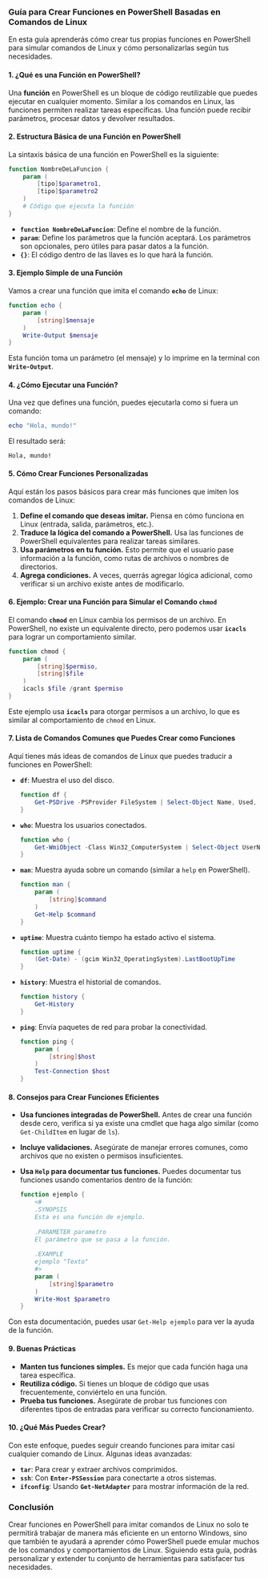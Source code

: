 ### Guía para Crear Funciones en PowerShell Basadas en Comandos de Linux

En esta guía aprenderás cómo crear tus propias funciones en PowerShell para simular comandos de Linux y cómo personalizarlas según tus necesidades.

#### 1. ¿Qué es una Función en PowerShell?

Una **función** en PowerShell es un bloque de código reutilizable que puedes ejecutar en cualquier momento. Similar a los comandos en Linux, las funciones permiten realizar tareas específicas. Una función puede recibir parámetros, procesar datos y devolver resultados.

#### 2. Estructura Básica de una Función en PowerShell

La sintaxis básica de una función en PowerShell es la siguiente:

```powershell
function NombreDeLaFuncion {
    param (
        [tipo]$parametro1,
        [tipo]$parametro2
    )
    # Código que ejecuta la función
}
```

- **`function NombreDeLaFuncion`**: Define el nombre de la función.
- **`param`**: Define los parámetros que la función aceptará. Los parámetros son opcionales, pero útiles para pasar datos a la función.
- **`{}`**: El código dentro de las llaves es lo que hará la función.

#### 3. Ejemplo Simple de una Función

Vamos a crear una función que imita el comando **`echo`** de Linux:

```powershell
function echo {
    param (
        [string]$mensaje
    )
    Write-Output $mensaje
}
```

Esta función toma un parámetro (el mensaje) y lo imprime en la terminal con **`Write-Output`**.

#### 4. ¿Cómo Ejecutar una Función?

Una vez que defines una función, puedes ejecutarla como si fuera un comando:

```powershell
echo "Hola, mundo!"
```

El resultado será:

```
Hola, mundo!
```

#### 5. Cómo Crear Funciones Personalizadas

Aquí están los pasos básicos para crear más funciones que imiten los comandos de Linux:

1. **Define el comando que deseas imitar.** Piensa en cómo funciona en Linux (entrada, salida, parámetros, etc.).
2. **Traduce la lógica del comando a PowerShell.** Usa las funciones de PowerShell equivalentes para realizar tareas similares.
3. **Usa parámetros en tu función.** Esto permite que el usuario pase información a la función, como rutas de archivos o nombres de directorios.
4. **Agrega condiciones.** A veces, querrás agregar lógica adicional, como verificar si un archivo existe antes de modificarlo.

#### 6. Ejemplo: Crear una Función para Simular el Comando `chmod`

El comando **`chmod`** en Linux cambia los permisos de un archivo. En PowerShell, no existe un equivalente directo, pero podemos usar **`icacls`** para lograr un comportamiento similar.

```powershell
function chmod {
    param (
        [string]$permiso,
        [string]$file
    )
    icacls $file /grant $permiso
}
```

Este ejemplo usa **`icacls`** para otorgar permisos a un archivo, lo que es similar al comportamiento de `chmod` en Linux.

#### 7. Lista de Comandos Comunes que Puedes Crear como Funciones

Aquí tienes más ideas de comandos de Linux que puedes traducir a funciones en PowerShell:

- **`df`**: Muestra el uso del disco.
    ```powershell
    function df {
        Get-PSDrive -PSProvider FileSystem | Select-Object Name, Used, Free
    }
    ```

- **`who`**: Muestra los usuarios conectados.
    ```powershell
    function who {
        Get-WmiObject -Class Win32_ComputerSystem | Select-Object UserName
    }
    ```

- **`man`**: Muestra ayuda sobre un comando (similar a `help` en PowerShell).
    ```powershell
    function man {
        param (
            [string]$command
        )
        Get-Help $command
    }
    ```

- **`uptime`**: Muestra cuánto tiempo ha estado activo el sistema.
    ```powershell
    function uptime {
        (Get-Date) - (gcim Win32_OperatingSystem).LastBootUpTime
    }
    ```

- **`history`**: Muestra el historial de comandos.
    ```powershell
    function history {
        Get-History
    }
    ```

- **`ping`**: Envía paquetes de red para probar la conectividad.
    ```powershell
    function ping {
        param (
            [string]$host
        )
        Test-Connection $host
    }
    ```

#### 8. Consejos para Crear Funciones Eficientes

- **Usa funciones integradas de PowerShell.** Antes de crear una función desde cero, verifica si ya existe una cmdlet que haga algo similar (como `Get-ChildItem` en lugar de `ls`).
  
- **Incluye validaciones.** Asegúrate de manejar errores comunes, como archivos que no existen o permisos insuficientes.
  
- **Usa `Help` para documentar tus funciones.** Puedes documentar tus funciones usando comentarios dentro de la función:

    ```powershell
    function ejemplo {
        <#
        .SYNOPSIS
        Esta es una función de ejemplo.
        
        .PARAMETER parametro
        El parámetro que se pasa a la función.
        
        .EXAMPLE
        ejemplo "Texto"
        #>
        param (
            [string]$parametro
        )
        Write-Host $parametro
    }
    ```

Con esta documentación, puedes usar `Get-Help ejemplo` para ver la ayuda de la función.

#### 9. Buenas Prácticas

- **Manten tus funciones simples.** Es mejor que cada función haga una tarea específica.
- **Reutiliza código.** Si tienes un bloque de código que usas frecuentemente, conviértelo en una función.
- **Prueba tus funciones.** Asegúrate de probar tus funciones con diferentes tipos de entradas para verificar su correcto funcionamiento.

#### 10. ¿Qué Más Puedes Crear?

Con este enfoque, puedes seguir creando funciones para imitar casi cualquier comando de Linux. Algunas ideas avanzadas:

- **`tar`**: Para crear y extraer archivos comprimidos.
- **`ssh`**: Con **`Enter-PSSession`** para conectarte a otros sistemas.
- **`ifconfig`**: Usando **`Get-NetAdapter`** para mostrar información de la red.

### Conclusión

Crear funciones en PowerShell para imitar comandos de Linux no solo te permitirá trabajar de manera más eficiente en un entorno Windows, sino que también te ayudará a aprender cómo PowerShell puede emular muchos de los comandos y comportamientos de Linux. Siguiendo esta guía, podrás personalizar y extender tu conjunto de herramientas para satisfacer tus necesidades.
